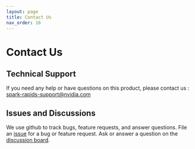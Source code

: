 ```yaml
---
layout: page
title: Contact Us
nav_order: 16
---
```

# Contact Us

## Technical Support
If you need any help or have questions on this product, please contact us :
<a href="mailto:spark-rapids-support@nvidia.com">spark-rapids-support@nvidia.com</a>

## Issues and Discussions
We use github to track bugs, feature requests, and answer questions. File an
[issue](https://github.com/NVIDIA/spark-rapids/issues/new/choose) for a bug or feature request. Ask
or answer a question on the [discussion board](https://github.com/NVIDIA/spark-rapids/discussions).